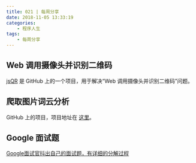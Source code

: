 ```yaml
---
title: 021 | 每周分享
date: 2018-11-05 13:33:19
categories:
	- 程序人生
tags:
	- 每周分享
---
```


## Web 调用摄像头并识别二维码

[jsQR](https://github.com/cozmo/jsQR) 是 GitHub 上的一个项目，用于解决“Web 调用摄像头并识别二维码”问题。

<!-- more -->

## 爬取图片词云分析

GitHub 上的项目，项目地址在 [这里](https://github.com/chenjiandongx/mzitu)。

## Google 面试题

[Google面试官抖出自己的面试题，有详细的分解过程](https://mp.weixin.qq.com/s?__biz=MjM5MDI1ODUyMA==&mid=2672941801&idx=1&sn=ed908f067cca2ec0b746e17cb8c0083c&chksm=bce2fede8b9577c842f972f89aa49f280ab87041d4eb4abe4946c69c33d29c7779d6b29c601a&mpshare=1&scene=2&srcid=1011m705qreMZkKxqAlYHDQ2&from=timeline#rd)